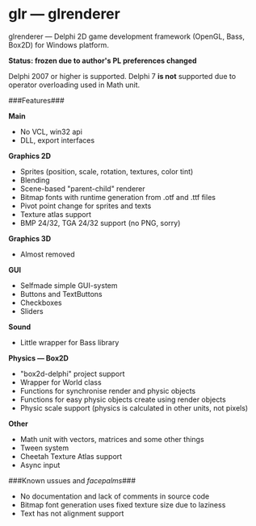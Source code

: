 glr — glrenderer
===

glrenderer — Delphi 2D game development framework (OpenGL, Bass, Box2D) for Windows platform.

**Status: frozen due to author's PL preferences changed**

Delphi 2007 or higher is supported. 
Delphi 7 **is not** supported due to operator overloading used in Math unit.

###Features###

**Main**
* No VCL, win32 api
* DLL, export interfaces

**Graphics 2D**
* Sprites (position, scale, rotation, textures, color tint)
* Blending
* Scene-based "parent-child" renderer
* Bitmap fonts with runtime generation from .otf and .ttf files
* Pivot point change for sprites and texts
* Texture atlas support
* BMP 24/32, TGA 24/32 support (no PNG, sorry)

**Graphics 3D**
* Almost removed

**GUI**
* Selfmade simple GUI-system
* Buttons and TextButtons
* Checkboxes
* Sliders

**Sound**
* Little wrapper for Bass library

**Physics — Box2D**
* "box2d-delphi" project support
* Wrapper for World class
* Functions for synchronise render and physic objects
* Functions for easy physic objects create using render objects
* Physic scale support (physics is calculated in other units, not pixels)

**Other**
* Math unit with vectors, matrices and some other things
* Tween system
* Cheetah Texture Atlas support
* Async input

###Known ussues and *facepalms*###
* No documentation and lack of comments in source code
* Bitmap font generation uses fixed texture size due to laziness
* Text has not alignment support
